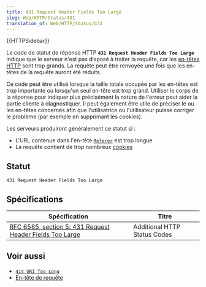 ```yaml
---
title: 431 Request Header Fields Too Large
slug: Web/HTTP/Status/431
translation_of: Web/HTTP/Status/431
---
```


{{HTTPSidebar}}

Le code de statut de réponse HTTP **`431 Request Header Fields Too Large`** indique que le serveur n'est pas disposé à traiter la requête, car les [en-têtes HTTP](/fr/docs/Web/HTTP/Headers) sont trop grands. La requête peut être renvoyée une fois que les en-têtes de la requête auront été réduits.

Ce code peut être utilisé lorsque la taille totale occupée par les en-têtes est trop importante ou lorsqu'un seul en-tête est trop grand. Utiliser le corps de la réponse pour indiquer plus précisément la nature de l'erreur peut aider la partie cliente à diagnostiquer. Il peut également être utile de préciser le ou les en-têtes concernés afin que l'utilisatrice ou l'utilisateur puisse corriger le problème (par exemple en supprimant les cookies).

Les serveurs produiront généralement ce statut si&nbsp;:

- L'URL contenue dans l'en-tête [`Referer`](/fr/docs/Web/HTTP/Headers/Referer) est trop longue
- La requête contient de trop nombreux [cookies](/fr/docs/Web/HTTP/Cookies)

## Statut

```
431 Request Header Fields Too Large
```

## Spécifications

| Spécification                                                                    | Titre                        |
| -------------------------------------------------------------------------------- | ---------------------------- |
| [RFC 6585, section 5: 431 Request Header Fields Too Large](https://datatracker.ietf.org/doc/html/rfc6585#section-5) | Additional HTTP Status Codes |

## Voir aussi

- [`414 URI Too Long`](/fr/docs/Web/HTTP/Status/414)
- [En-tête de requête](/fr/docs/Glossary/Request_header)
